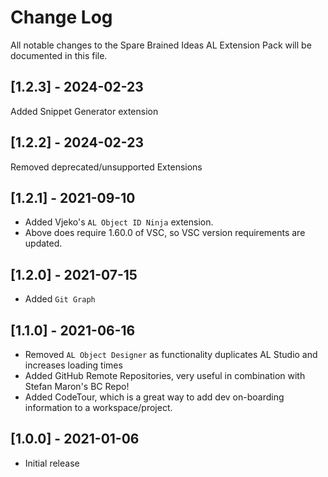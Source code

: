 # Change Log

All notable changes to the Spare Brained Ideas AL Extension Pack will be documented in this file.

## [1.2.3] - 2024-02-23

Added Snippet Generator extension

## [1.2.2] - 2024-02-23

Removed deprecated/unsupported Extensions

## [1.2.1] - 2021-09-10

- Added Vjeko's `AL Object ID Ninja` extension.
- Above does require 1.60.0 of VSC, so VSC version requirements are updated.

## [1.2.0] - 2021-07-15

- Added `Git Graph` 

## [1.1.0] - 2021-06-16

- Removed `AL Object Designer` as functionality duplicates AL Studio and increases loading times
- Added GitHub Remote Repositories, very useful in combination with Stefan Maron's BC Repo!
- Added CodeTour, which is a great way to add dev on-boarding information to a workspace/project.

## [1.0.0] - 2021-01-06

- Initial release
